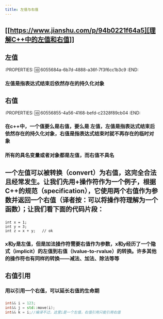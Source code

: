```yaml
---
title: 左值与右值
---
```


## [[https://www.jianshu.com/p/94b0221f64a5][理解C++中的左值和右值]]
## 左值
:PROPERTIES:
:id: 6055684a-6b7d-4888-a36f-7f3f6cc1b3c9
:END:
### 左值是指表达式结束后依然存在的持久化对象
## 右值
:PROPERTIES:
:id: 60556855-4a56-4168-befd-c2328f89cb04
:END:
### 在c++中，一个值要么是右值，要么是 左值，左值是指表达式结束后依然存在的持久化对象，右值是指**表达式结束时就不再存在的临时对象**
### 所有的具名变量或者对象都是左值，而右值不具名
## 一个左值可以被转换（convert）为右值，这完全合法且经常发生。让我们先用+操作符作为一个例子，根据C++的规范（specification），它使用两个右值作为参数并返回一个右值（译者按：可以将操作符理解为一个函数）；让我们看下面的代码片段：
### 
```
int x = 1;
int y = 3;
int z = x + y;   // ok
```
### x和y是左值，但是加法操作符需要右值作为参数，x和y经历了一个隐式（implicit）的左值到右值（lvalue-to-rvalue）的转换。许多其他的操作符也有同样的转换——减法、加法、除法等等
## 右值引用
### 用以引用一个右值，可以延长右值的生命期
### 
``` C++
int&& i = 123;
int&& j = std::move(i);
int&& k = i;//编译不过，这里i是一个左值，右值引用只能引用右值
```
###
